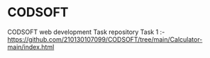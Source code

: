 # CODSOFT
CODSOFT web development Task repository
Task 1 :- https://github.com/210130107099/CODSOFT/tree/main/Calculator-main/index.html
